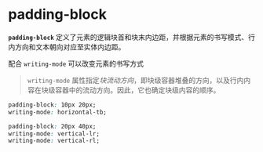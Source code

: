 # padding-block

**`padding-block`** 定义了元素的逻辑块首和块末内边距，并根据元素的书写模式、行内方向和文本朝向对应至实体内边距。

配合 `writing-mode` 可以改变元素的书写方式

> `writing-mode` 属性指定*块流动方向*，即块级容器堆叠的方向，以及行内内容在块级容器中的流动方向。因此，它也确定块级内容的顺序。

```css
padding-block: 10px 20px;
writing-mode: horizontal-tb;
```

```css
padding-block: 20px 40px;
writing-mode: vertical-lr;
writing-mode: vertical-rl;
```
